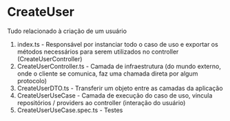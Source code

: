 # CreateUser
Tudo relacionado à criação de um usuário

1. index.ts - Responsável por instanciar todo o caso de uso e exportar os métodos necessários para serem utilizados no controller (CreateUserController)
2. CreateUserController.ts - Camada de infraestrutura (do mundo externo, onde o cliente se comunica, faz uma chamada direta por algum protocolo)
3. CreateUserDTO.ts - Transferir um objeto entre as camadas da aplicação
4. CreateUserUseCase - Camada de execução do caso de uso, vincula repositórios / providers ao controller (interação do usuário)
5. CreateUserUseCase.spec.ts - Testes


